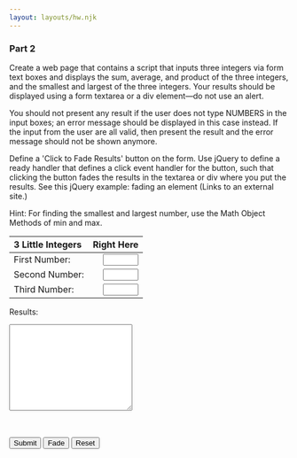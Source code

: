 ```yaml
---
layout: layouts/hw.njk
---
```


### Part 2

Create a web page that contains a script that inputs three integers via form text boxes and displays the sum, average, and product of the three integers, and the smallest and largest of the three integers. Your results should be displayed using a form textarea or a div element—do not use an alert.

You should not present any result if the user does not type NUMBERS in the input boxes; an error message should be displayed in this case instead. If the input from the user are all valid, then present the result and the error message should not be shown anymore.

Define a 'Click to Fade Results' button on the form. Use jQuery to define a ready handler that defines a click event handler for the button, such that clicking the button fades the results in the textarea or div where you put the results. See this jQuery example: fading an element (Links to an external site.)

Hint: For finding the smallest and largest number, use the Math Object Methods of min and max.

<section class="body">
<form name="myform">

| 3 Little Integers | Right Here |
|:---|---:|
| First Number: | <input type="number" name="num1" size="10" step="1" min="0" max="100" required><span class="validity"></span> |
| Second Number: | <input type="number" name="num2" size="10" step="1" min="0" max="100" required><span class="validity"></span> |
| Third Number: | <input type="number" name="num3" size="10" step="1" min="0" max="100" required><span class="validity"></span> |

Results: 
<br>
<textarea rows="10" cols="25" name="result" id="results">
</textarea>
<br><br>
<input type="button" class="button-primary" onclick="process()" value="Submit">
<input type="button" onclick="click2fade()" value="Fade" id="fade">
<input type="reset" value="Reset" id="reset">

</form>
</section>

<script>
function process()
{
var number1, number2, number3, n1, n2, n3, sum, product, minnum, maxnum;

number1 = document.forms["myform"].elements["num1"].value;
number2 = document.forms["myform"].elements["num2"].value;
number3 = document.forms["myform"].elements["num3"].value;

n1 = parseInt(number1);
n2 = parseInt(number2);
n3 = parseInt(number3);
sum = n1 + n2 + n3;
average = sum / 3;
product = n1 * n2 * n3;
minnum = Math.min(n1, n2, n3);
maxnum = Math.max(n1, n2, n3);

if (isNaN(n1) || isNaN(n2) || isNaN(n3)) {
    document.forms["myform"].elements["result"].value = ("You have entered invalid input. Please enter three natural numbers"); 
} else {
    document.forms["myform"].elements["result"].textContent = ("Σ: " + sum + "\nx̄: " + average + "\n∏: " + product + "\nmin: " + minnum + "\nmax: " + maxnum); 
}
}
</script>

<script>
$(document).ready(function(){
  $("#fade").click(function(){
    $("#results").fadeTo("slow", 0.15);
  });
});
</script>
